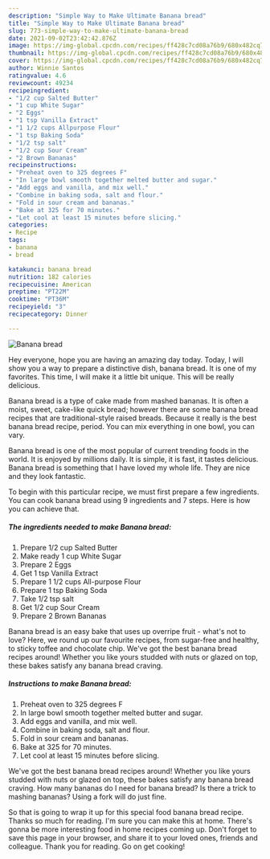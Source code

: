 ```yaml
---
description: "Simple Way to Make Ultimate Banana bread"
title: "Simple Way to Make Ultimate Banana bread"
slug: 773-simple-way-to-make-ultimate-banana-bread
date: 2021-09-02T23:42:42.876Z
image: https://img-global.cpcdn.com/recipes/ff428c7cd08a76b9/680x482cq70/banana-bread-recipe-main-photo.jpg
thumbnail: https://img-global.cpcdn.com/recipes/ff428c7cd08a76b9/680x482cq70/banana-bread-recipe-main-photo.jpg
cover: https://img-global.cpcdn.com/recipes/ff428c7cd08a76b9/680x482cq70/banana-bread-recipe-main-photo.jpg
author: Winnie Santos
ratingvalue: 4.6
reviewcount: 49234
recipeingredient:
- "1/2 cup Salted Butter"
- "1 cup White Sugar"
- "2 Eggs"
- "1 tsp Vanilla Extract"
- "1 1/2 cups Allpurpose Flour"
- "1 tsp Baking Soda"
- "1/2 tsp salt"
- "1/2 cup Sour Cream"
- "2 Brown Bananas"
recipeinstructions:
- "Preheat oven to 325 degrees F"
- "In large bowl smooth together melted butter and sugar."
- "Add eggs and vanilla, and mix well."
- "Combine in baking soda, salt and flour."
- "Fold in sour cream and bananas."
- "Bake at 325 for 70 minutes."
- "Let cool at least 15 minutes before slicing."
categories:
- Recipe
tags:
- banana
- bread

katakunci: banana bread 
nutrition: 182 calories
recipecuisine: American
preptime: "PT22M"
cooktime: "PT36M"
recipeyield: "3"
recipecategory: Dinner

---
```



![Banana bread](https://img-global.cpcdn.com/recipes/ff428c7cd08a76b9/680x482cq70/banana-bread-recipe-main-photo.jpg)

Hey everyone, hope you are having an amazing day today. Today, I will show you a way to prepare a distinctive dish, banana bread. It is one of my favorites. This time, I will make it a little bit unique. This will be really delicious.

Banana bread is a type of cake made from mashed bananas. It is often a moist, sweet, cake-like quick bread; however there are some banana bread recipes that are traditional-style raised breads. Because it really is the best banana bread recipe, period. You can mix everything in one bowl, you can vary.

Banana bread is one of the most popular of current trending foods in the world. It is enjoyed by millions daily. It is simple, it is fast, it tastes delicious. Banana bread is something that I have loved my whole life. They are nice and they look fantastic.


To begin with this particular recipe, we must first prepare a few ingredients. You can cook banana bread using 9 ingredients and 7 steps. Here is how you can achieve that.

<!--inarticleads1-->

##### The ingredients needed to make Banana bread:

1. Prepare 1/2 cup Salted Butter
1. Make ready 1 cup White Sugar
1. Prepare 2 Eggs
1. Get 1 tsp Vanilla Extract
1. Prepare 1 1/2 cups All-purpose Flour
1. Prepare 1 tsp Baking Soda
1. Take 1/2 tsp salt
1. Get 1/2 cup Sour Cream
1. Prepare 2 Brown Bananas


Banana bread is an easy bake that uses up overripe fruit - what&#39;s not to love? Here, we round up our favourite recipes, from sugar-free and healthy, to sticky toffee and chocolate chip. We&#39;ve got the best banana bread recipes around! Whether you like yours studded with nuts or glazed on top, these bakes satisfy any banana bread craving. 

<!--inarticleads2-->

##### Instructions to make Banana bread:

1. Preheat oven to 325 degrees F
1. In large bowl smooth together melted butter and sugar.
1. Add eggs and vanilla, and mix well.
1. Combine in baking soda, salt and flour.
1. Fold in sour cream and bananas.
1. Bake at 325 for 70 minutes.
1. Let cool at least 15 minutes before slicing.


We&#39;ve got the best banana bread recipes around! Whether you like yours studded with nuts or glazed on top, these bakes satisfy any banana bread craving. How many bananas do I need for banana bread? Is there a trick to mashing bananas? Using a fork will do just fine. 

So that is going to wrap it up for this special food banana bread recipe. Thanks so much for reading. I'm sure you can make this at home. There's gonna be more interesting food in home recipes coming up. Don't forget to save this page in your browser, and share it to your loved ones, friends and colleague. Thank you for reading. Go on get cooking!
